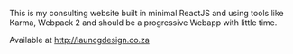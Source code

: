This is my consulting website built in minimal ReactJS and using tools like Karma, Webpack 2 and should be a progressive Webapp with little time.

Available at http://launcgdesign.co.za
